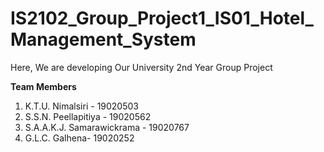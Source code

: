 # IS2102_Group_Project1_IS01_Hotel_Management_System 

Here, We are developing Our University 2nd Year Group Project


**Team Members**

1. K.T.U. Nimalsiri - 19020503
2. S.S.N. Peellapitiya - 19020562
3. S.A.A.K.J. Samarawickrama - 19020767
4. G.L.C. Galhena- 19020252
